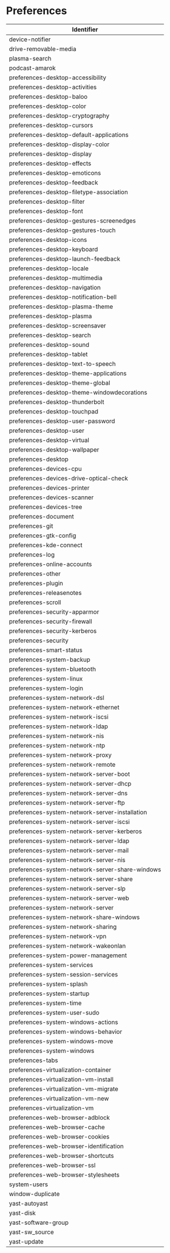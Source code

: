 # Preferences

| Identifier                                      |
| ----------------------------------------------- |
| device-notifier                                 |
| drive-removable-media                           |
| plasma-search                                   |
| podcast-amarok                                  |
| preferences-desktop-accessibility               |
| preferences-desktop-activities                  |
| preferences-desktop-baloo                       |
| preferences-desktop-color                       |
| preferences-desktop-cryptography                |
| preferences-desktop-cursors                     |
| preferences-desktop-default-applications        |
| preferences-desktop-display-color               |
| preferences-desktop-display                     |
| preferences-desktop-effects                     |
| preferences-desktop-emoticons                   |
| preferences-desktop-feedback                    |
| preferences-desktop-filetype-association        |
| preferences-desktop-filter                      |
| preferences-desktop-font                        |
| preferences-desktop-gestures-screenedges        |
| preferences-desktop-gestures-touch              |
| preferences-desktop-icons                       |
| preferences-desktop-keyboard                    |
| preferences-desktop-launch-feedback             |
| preferences-desktop-locale                      |
| preferences-desktop-multimedia                  |
| preferences-desktop-navigation                  |
| preferences-desktop-notification-bell           |
| preferences-desktop-plasma-theme                |
| preferences-desktop-plasma                      |
| preferences-desktop-screensaver                 |
| preferences-desktop-search                      |
| preferences-desktop-sound                       |
| preferences-desktop-tablet                      |
| preferences-desktop-text-to-speech              |
| preferences-desktop-theme-applications          |
| preferences-desktop-theme-global                |
| preferences-desktop-theme-windowdecorations     |
| preferences-desktop-thunderbolt                 |
| preferences-desktop-touchpad                    |
| preferences-desktop-user-password               |
| preferences-desktop-user                        |
| preferences-desktop-virtual                     |
| preferences-desktop-wallpaper                   |
| preferences-desktop                             |
| preferences-devices-cpu                         |
| preferences-devices-drive-optical-check         |
| preferences-devices-printer                     |
| preferences-devices-scanner                     |
| preferences-devices-tree                        |
| preferences-document                            |
| preferences-git                                 |
| preferences-gtk-config                          |
| preferences-kde-connect                         |
| preferences-log                                 |
| preferences-online-accounts                     |
| preferences-other                               |
| preferences-plugin                              |
| preferences-releasenotes                        |
| preferences-scroll                              |
| preferences-security-apparmor                   |
| preferences-security-firewall                   |
| preferences-security-kerberos                   |
| preferences-security                            |
| preferences-smart-status                        |
| preferences-system-backup                       |
| preferences-system-bluetooth                    |
| preferences-system-linux                        |
| preferences-system-login                        |
| preferences-system-network-dsl                  |
| preferences-system-network-ethernet             |
| preferences-system-network-iscsi                |
| preferences-system-network-ldap                 |
| preferences-system-network-nis                  |
| preferences-system-network-ntp                  |
| preferences-system-network-proxy                |
| preferences-system-network-remote               |
| preferences-system-network-server-boot          |
| preferences-system-network-server-dhcp          |
| preferences-system-network-server-dns           |
| preferences-system-network-server-ftp           |
| preferences-system-network-server-installation  |
| preferences-system-network-server-iscsi         |
| preferences-system-network-server-kerberos      |
| preferences-system-network-server-ldap          |
| preferences-system-network-server-mail          |
| preferences-system-network-server-nis           |
| preferences-system-network-server-share-windows |
| preferences-system-network-server-share         |
| preferences-system-network-server-slp           |
| preferences-system-network-server-web           |
| preferences-system-network-server               |
| preferences-system-network-share-windows        |
| preferences-system-network-sharing              |
| preferences-system-network-vpn                  |
| preferences-system-network-wakeonlan            |
| preferences-system-power-management             |
| preferences-system-services                     |
| preferences-system-session-services             |
| preferences-system-splash                       |
| preferences-system-startup                      |
| preferences-system-time                         |
| preferences-system-user-sudo                    |
| preferences-system-windows-actions              |
| preferences-system-windows-behavior             |
| preferences-system-windows-move                 |
| preferences-system-windows                      |
| preferences-tabs                                |
| preferences-virtualization-container            |
| preferences-virtualization-vm-install           |
| preferences-virtualization-vm-migrate           |
| preferences-virtualization-vm-new               |
| preferences-virtualization-vm                   |
| preferences-web-browser-adblock                 |
| preferences-web-browser-cache                   |
| preferences-web-browser-cookies                 |
| preferences-web-browser-identification          |
| preferences-web-browser-shortcuts               |
| preferences-web-browser-ssl                     |
| preferences-web-browser-stylesheets             |
| system-users                                    |
| window-duplicate                                |
| yast-autoyast                                   |
| yast-disk                                       |
| yast-software-group                             |
| yast-sw_source                                  |
| yast-update                                     |
